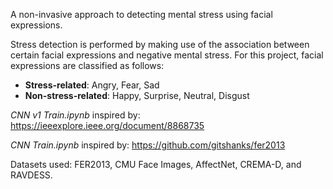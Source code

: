 A non-invasive approach to detecting mental stress using facial expressions. 

Stress detection is performed by making use of the association between certain facial expressions and negative mental stress. For this project, facial expressions are classified as follows:
- **Stress-related**: Angry, Fear, Sad
- **Non-stress-related**: Happy, Surprise, Neutral, Disgust

*CNN v1 Train.ipynb* inspired by: https://ieeexplore.ieee.org/document/8868735

*CNN Train.ipynb* inspired by: https://github.com/gitshanks/fer2013

Datasets used: FER2013, CMU Face Images, AffectNet, CREMA-D, and RAVDESS.
